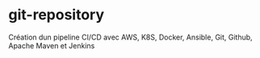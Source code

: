 # git-repository
 Création dun pipeline CI/CD avec AWS, K8S, Docker, Ansible, Git, Github, Apache Maven et Jenkins
